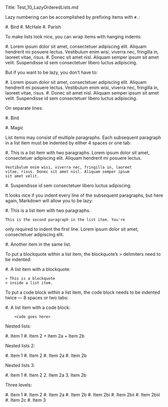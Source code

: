 ﻿Title: Test_10_LazyOrderedLists.md

Lazy numbering can be accomplished by prefixing items with `#.`:

#.  Bird
#.  McHale
#.  Parish

To make lists look nice, you can wrap items with hanging indents:

#.  Lorem ipsum dolor sit amet, consectetuer adipiscing elit.
    Aliquam hendrerit mi posuere lectus. Vestibulum enim wisi,
    viverra nec, fringilla in, laoreet vitae, risus.
#.  Donec sit amet nisl. Aliquam semper ipsum sit amet velit.
    Suspendisse id sem consectetuer libero luctus adipiscing.

But if you want to be lazy, you don’t have to:

#.  Lorem ipsum dolor sit amet, consectetuer adipiscing elit.
Aliquam hendrerit mi posuere lectus. Vestibulum enim wisi,
viverra nec, fringilla in, laoreet vitae, risus.
#.  Donec sit amet nisl. Aliquam semper ipsum sit amet velit.
Suspendisse id sem consectetuer libero luctus adipiscing.

On separate lines:

#.  Bird

#.  Magic

List items may consist of multiple paragraphs. Each subsequent paragraph in a list item must be indented by either 4 spaces or one tab:

#.  This is a list item with two paragraphs. Lorem ipsum dolor
    sit amet, consectetuer adipiscing elit. Aliquam hendrerit
    mi posuere lectus.

    Vestibulum enim wisi, viverra nec, fringilla in, laoreet
    vitae, risus. Donec sit amet nisl. Aliquam semper ipsum
    sit amet velit.

#.  Suspendisse id sem consectetuer libero luctus adipiscing.

It looks nice if you indent every line of the subsequent paragraphs, but here again, Markdown will allow you to be lazy:

#.  This is a list item with two paragraphs.

    This is the second paragraph in the list item. You're
only required to indent the first line. Lorem ipsum dolor
sit amet, consectetuer adipiscing elit.

#.  Another item in the same list.

To put a blockquote within a list item, the blockquote’s > delimiters need to be indented:

#.  A list item with a blockquote:

    > This is a blockquote
    > inside a list item.

To put a code block within a list item, the code block needs to be indented twice — 8 spaces or two tabs:

#.  A list item with a code block:

        <code goes here>

Nested lists:

#. Item 1
#. Item 2
	+ Item 2a
	+ Item 2b

Nested lists 2:

#. Item 1
#. Item 2
	#. Item 2a
	#. Item 2b

Nested lists 3:

#. Item 1
#. Item 2
	2. Item 2a
	3. Item 2b

Three levels:

#. Item 1
#. Item 2
	#. Item 2a
	#. Item 2b
		#. Item 2bi
		#. Item 2bii
		#. Item 2biii
	#. Item 2c
#. Item 3
